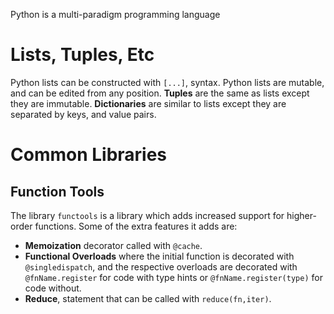 Python is a multi-paradigm programming language

# Lists, Tuples, Etc
Python lists can be constructed with `[...]`, syntax. Python lists are mutable, and can be edited from any position. **Tuples** are the same as lists except they are immutable. **Dictionaries** are similar to lists except they are separated by keys, and value pairs.

# Common Libraries
## Function Tools
The library `functools` is a library which adds increased support for higher-order functions. Some of the extra features it adds are:
- **Memoization** decorator called with `@cache`.
- **Functional Overloads** where the initial function is decorated with `@singledispatch`, and the respective overloads are decorated with `@fnName.register` for code with type hints or `@fnName.register(type)` for code without.
- **Reduce**, statement that can be called with `reduce(fn,iter)`.
